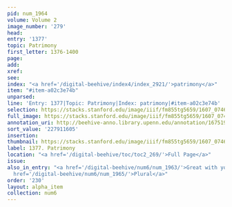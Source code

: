 ```yaml
---
pid: num_1964
volume: Volume 2
image_number: '279'
head:
entry: '1377'
topic: Patrimony
first_letter: 1376-1400
page:
add:
xref:
see:
index: "<a href='/digital-beehive/index4/index_2921/'>patrimony</a>"
item: "#item-a02c3e74b"
unparsed:
line: 'Entry: 1377|Topic: Patrimony|Index: patrimony|#item-a02c3e74b'
selection: https://stacks.stanford.edu/image/iiif/fm855tg5659/1607_0746/394,1605,1985,282/full/0/default.jpg
full_image: https://stacks.stanford.edu/image/iiif/fm855tg5659/1607_0746/full/full/0/default.jpg
annotation_uri: http://beehive-anno.library.upenn.edu/annotation/1675199714976
sort_value: '227911605'
insertion:
thumbnail: https://stacks.stanford.edu/image/iiif/fm855tg5659/1607_0746/394,1605,600,180/250,/0/default.jpg
label: 1377. Patrimony
location: "<a href='/digital-beehive/toc/toc2_269/'>Full Page</a>"
issue:
also_in_entry: "<a href='/digital-beehive/num6/num_1963/'>Great with young</a>|<a
  href='/digital-beehive/num6/num_1965/'>Plural</a>"
order: '230'
layout: alpha_item
collection: num6
---
```

